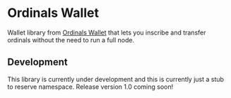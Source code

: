 # Ordinals Wallet

Wallet library from [Ordinals Wallet](https://ordinalswallet.com) that lets you inscribe and transfer ordinals without the need to run a full node.

## Development

This library is currently under development and this is currently just a stub to reserve namespace. Release version 1.0 coming soon!
